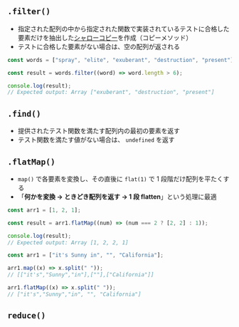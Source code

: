 ## `.filter()`
- 指定された配列の中から指定された関数で実装されているテストに合格した要素だけを抽出した[シャローコピー](https://developer.mozilla.org/ja/docs/Glossary/Shallow_copy)を作成（コピーメソッド）
- テストに合格した要素がない場合は、空の配列が返される

```js
const words = ["spray", "elite", "exuberant", "destruction", "present"];

const result = words.filter((word) => word.length > 6);

console.log(result);
// Expected output: Array ["exuberant", "destruction", "present"]
```

## `.find()`
- 提供されたテスト関数を満たす配列内の最初の要素を返す
- テスト関数を満たす値がない場合は、 `undefined` を返す

## `.flatMap()`
- `map()` で各要素を変換し、その直後に `flat(1)` で 1 段階だけ配列を平たくする
- 「**何かを変換 → ときどき配列を返す → 1 段 flatten**」という処理に最適
```js
const arr1 = [1, 2, 1];

const result = arr1.flatMap((num) => (num === 2 ? [2, 2] : 1));

console.log(result);
// Expected output: Array [1, 2, 2, 1]
```

```js
const arr1 = ["it's Sunny in", "", "California"];

arr1.map((x) => x.split(" "));
// [["it's","Sunny","in"],[""],["California"]]

arr1.flatMap((x) => x.split(" "));
// ["it's","Sunny","in", "", "California"]
```

## `reduce()`